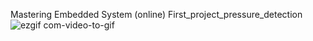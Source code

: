 Mastering Embedded System (online)
First_project_pressure_detection
![ezgif com-video-to-gif](https://github.com/ahmedpop67/Mastering-Embedded-System-online-/assets/77577274/5ba92d7c-9047-4d2f-9fe2-ad17585bc11e)
